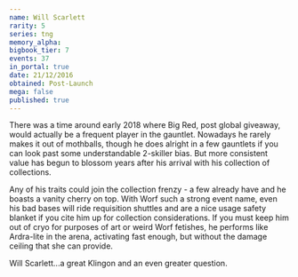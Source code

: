 ```yaml
---
name: Will Scarlett
rarity: 5
series: tng
memory_alpha:
bigbook_tier: 7
events: 37
in_portal: true
date: 21/12/2016
obtained: Post-Launch
mega: false
published: true
---
```


There was a time around early 2018 where Big Red, post global giveaway, would actually be a frequent player in the gauntlet. Nowadays he rarely makes it out of mothballs, though he does alright in a few gauntlets if you can look past some understandable 2-skiller bias. But more consistent value has begun to blossom years after his arrival with his collection of collections.

Any of his traits could join the collection frenzy - a few already have and he boasts a vanity cherry on top. With Worf such a strong event name, even his bad bases will ride requisition shuttles and are a nice usage safety blanket if you cite him up for collection considerations. If you must keep him out of cryo for purposes of art or weird Worf fetishes, he performs like Ardra-lite in the arena, activating fast enough, but without the damage ceiling that she can provide.

Will Scarlett...a great Klingon and an even greater question.
